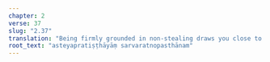 ```yaml
---
chapter: 2
verse: 37
slug: "2.37"
translation: "Being firmly grounded in non-stealing draws you close to all the [world's] treasures."
root_text: "asteyapratiṣṭhāyāṃ sarvaratnopasthānam"
---
```


